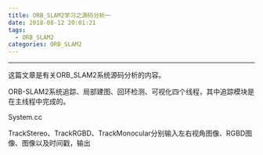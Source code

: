 ```yaml
---
title: ORB_SLAM2学习之源码分析一
date: 2018-08-12 20:01:21
tags: 
  - ORB_SLAM2
categories: ORB_SLAM2
---
```


---

这篇文章是有关ORB_SLAM2系统源码分析的内容。

<!--more-->

ORB-SLAM2系统追踪、局部建图、回环检测、可视化四个线程，其中追踪模块是在主线程中完成的。



System.cc

TrackStereo、TrackRGBD、TrackMonocular分别输入左右视角图像、RGBD图像、图像以及时间戳，输出
